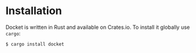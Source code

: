 # Installation

Docket is written in Rust and available on Crates.io. To install it globally use `cargo`:

```bash
$ cargo install docket
```
